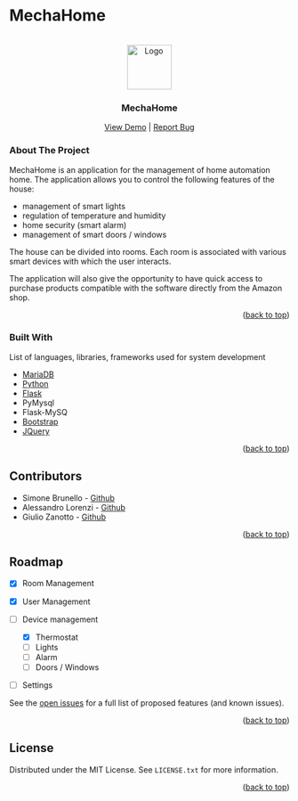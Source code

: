# MechaHome


<!-- PROJECT LOGO -->
<br />
<div align="center">
  <a href="https://github.com/simone36050/Documento5">
    <img src="https://static.thenounproject.com/png/2508990-200.png" alt="Logo" width="80" height="80">
  </a>

  <h3 align="center">MechaHome</h3>

  <p align="center">
    <a href="https://mechahome.simone36050.it/room/2">View Demo</a> |
    <a href="https://github.com/simone36050/Documento5/issues">Report Bug</a>
  </p>
</div>

### About The Project
MechaHome is an application for the management of home automation
home.
The application allows you to control the following features of the house:
* management of smart lights
* regulation of temperature and humidity
* home security (smart alarm)
* management of smart doors / windows

The house can be divided into rooms.
Each room is associated with various smart devices with which the user interacts.

The application will also give the opportunity to have quick access to purchase products compatible with the software directly from the Amazon shop.

<p align="right">(<a href="#top">back to top</a>)</p>

### Built With

List of languages, libraries, frameworks used for system development
* [MariaDB](https://mariadb.org)
* [Python](https://python.org)
* [Flask](https://flask.palletsprojects.com/)
* PyMysql
* Flask-MySQ
* [Bootstrap](https://getbootstrap.com)
* [JQuery](https://jquery.com)



<p align="right">(<a href="#top">back to top</a>)</p>

## Contributors

* Simone Brunello - [Github](https://github.com/simone36050)
* Alessandro Lorenzi - [Github](https://github.com/aalleeee)
* Giulio Zanotto - [Github](https://github.com/idkguys)


<p align="right">(<a href="#top">back to top</a>)</p>

## Roadmap

- [x] Room Management
- [x] User Management
- [ ] Device management
   - [x] Thermostat
   - [ ] Lights
   - [ ] Alarm
   - [ ] Doors / Windows
 - [ ] Settings


See the [open issues](https://github.com/simone36050/Documento5/issues) for a full list of proposed features (and known issues).

<p align="right">(<a href="#top">back to top</a>)</p>

## License
Distributed under the MIT License. See `LICENSE.txt` for more information.

<p align="right">(<a href="#top">back to top</a>)</p>
